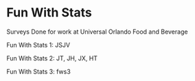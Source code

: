 # Fun With Stats

Surveys Done for work at Universal Orlando Food and Beverage

Fun With Stats 1: JSJV

Fun With Stats 2: JT, JH, JX, HT 

Fun With Stats 3: fws3
